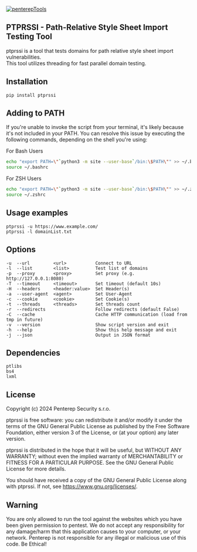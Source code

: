 [![penterepTools](https://www.penterep.com/external/penterepToolsLogo.png)](https://www.penterep.com/)


## PTPRSSI - Path-Relative Style Sheet Import Testing Tool

ptprssi is a tool that tests domains for path relative style sheet import vulnerabilities. <br />
This tool utilizes threading for fast parallel domain testing.

## Installation
```
pip install ptprssi
```

## Adding to PATH
If you're unable to invoke the script from your terminal, it's likely because it's not included in your PATH. You can resolve this issue by executing the following commands, depending on the shell you're using:

For Bash Users
```bash
echo "export PATH=\"`python3 -m site --user-base`/bin:\$PATH\"" >> ~/.bashrc
source ~/.bashrc
```

For ZSH Users
```bash
echo "export PATH=\"`python3 -m site --user-base`/bin:\$PATH\"" >> ~/.zshrc
source ~/.zshrc
```

## Usage examples
```
ptprssi -u https://www.example.com/
ptprssi -l domainList.txt
```

## Options
```
-u  --url         <url>           Connect to URL
-l  --list        <list>          Test list of domains
-p  --proxy       <proxy>         Set proxy (e.g. http://127.0.0.1:8080)
-T  --timeout     <timeout>       Set timeout (default 10s)
-H  --headers     <header:value>  Set Header(s)
-a  --user-agent  <agent>         Set User-Agent
-c  --cookie      <cookie>        Set Cookie(s)
-t  --threads     <threads>       Set threads count
-r  --redirects                   Follow redirects (default False)
-C  --cache                       Cache HTTP communication (load from tmp in future)
-v  --version                     Show script version and exit
-h  --help                        Show this help message and exit
-j  --json                        Output in JSON format

```

## Dependencies
```
ptlibs
bs4
lxml
```

## License

Copyright (c) 2024 Penterep Security s.r.o.

ptprssi is free software: you can redistribute it and/or modify it under the terms of the GNU General Public License as published by the Free Software Foundation, either version 3 of the License, or (at your option) any later version.

ptprssi is distributed in the hope that it will be useful, but WITHOUT ANY WARRANTY; without even the implied warranty of MERCHANTABILITY or FITNESS FOR A PARTICULAR PURPOSE. See the GNU General Public License for more details.

You should have received a copy of the GNU General Public License along with ptprssi. If not, see https://www.gnu.org/licenses/.

## Warning

You are only allowed to run the tool against the websites which
you have been given permission to pentest. We do not accept any
responsibility for any damage/harm that this application causes to your
computer, or your network. Penterep is not responsible for any illegal
or malicious use of this code. Be Ethical!